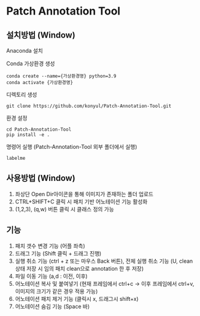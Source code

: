 # Patch Annotation Tool


## 설치방법 (Window)


Anaconda 설치

Conda 가상환경 생성
```
conda create --name={가상환경명} python=3.9
conda activate {가상환경명}
```

디렉토리 생성
```
git clone https://github.com/konyul/Patch-Annotation-Tool.git
```


환경 설정
```
cd Patch-Annotation-Tool
pip install -e .
```

명령어 실행 (Patch-Annotation-Tool 외부 폴더에서 실행)
```
labelme
```

## 사용방법 (Window)

1. 좌상단 Open Dir아이콘을 통해 이미지가 존재하는 폴더 업로드
2. CTRL+SHIFT+C 클릭 시 패치 기반 어노테이션 기능 활성화
3. (1,2,3), (q,w) 버튼 클릭 시 클래스 정의 가능

## 기능
1. 패치 갯수 변경 기능 (어플 좌측)
2. 드래그 기능 (Shift 클릭 + 드래그 진행)
3. 실행 취소 기능 (ctrl + z 또는 마우스 Back 버튼), 전체 실행 취소 기능 (U, clean 상태 저장 시 임의 패치 clean으로 annotation 한 후 저장)
4. 파일 이동 기능 (a,d : 이전, 이후)
5. 어노테이션 복사 및 붙여넣기 (현재 프레임에서 ctrl+c -> 이후 프레임에서 ctrl+v, 이미지의 크기가 같은 경우 적용 가능)
6. 어노테이션 패치 제거 기능 (클릭시 x, 드래그시 shift+x)
7. 어노테이션 숨김 기능 (Space 바)
